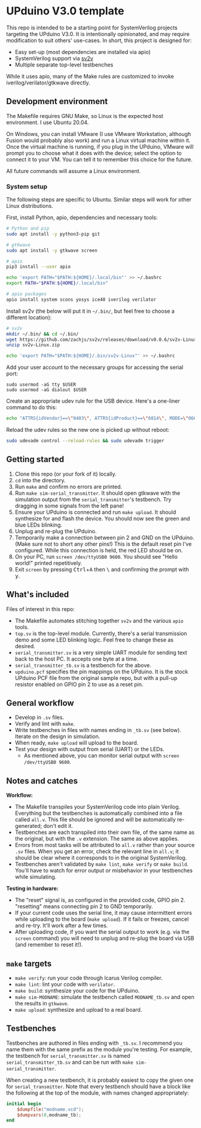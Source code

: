 # UPduino V3.0 template

This repo is intended to be a starting point for SystemVerilog projects targeting the UPduino V3.0. It is intentionally opinionated, and may require modification to suit others' use-cases. In short, this project is designed for:
- Easy set-up (most dependencies are installed via apio)
- SystemVerilog support via [sv2v](https://github.com/zachjs/sv2v)
- Multiple separate top-level testbenches

While it uses apio, many of the Make rules are customized to invoke iverilog/verilator/gtkwave directly.

## Development environment

The Makefile requires GNU Make, so Linux is the expected host environment. I use Ubuntu 20.04.

On Windows, you can install VMware (I use VMware Workstation, although Fusion would probably also work) and run a Linux virtual machine within it. Once the virtual machine is running, if you plug in the UPduino, VMware will prompt you to choose what it does with the device; select the option to connect it to your VM. You can tell it to remember this choice for the future.

All future commands will assume a Linux environment.

### System setup

The following steps are specific to Ubuntu. Similar steps will work for other Linux distributions.

First, install Python, apio, dependencies and necessary tools:

```bash
# Python and pip
sudo apt install -y python3-pip git

# gtkwave
sudo apt install -y gtkwave screen

# apio
pip3 install --user apio

echo 'export PATH="$PATH:${HOME}/.local/bin"' >> ~/.bashrc
export PATH="$PATH:${HOME}/.local/bin"

# apio packages
apio install system scons yosys ice40 iverilog verilator
```

Install sv2v (the below will put it in `~/.bin/`, but feel free to choose a different location):

```bash
# sv2v
mkdir ~/.bin/ && cd ~/.bin/
wget https://github.com/zachjs/sv2v/releases/download/v0.0.6/sv2v-Linux.zip
unzip sv2v-Linux.zip

echo 'export PATH="$PATH:${HOME}/.bin/sv2v-Linux"' >> ~/.bashrc
```

Add your user account to the necessary groups for accessing the serial port:

```
sudo usermod -aG tty $USER
sudo usermod -aG dialout $USER
```

Create an appropriate udev rule for the USB device. Here's a one-liner command to do this:

```bash
echo "ATTRS{idVendor}==\"0403\", ATTRS{idProduct}==\"6014\", MODE=\"0660\", GROUP=\"plugdev\", TAG+=\"uaccess\"" | sudo tee /etc/udev/rules.d/53-lattice-ftdi.rules
```

Reload the udev rules so the new one is picked up without reboot:

```bash
sudo udevadm control --reload-rules && sudo udevadm trigger
```

## Getting started

1. Clone this repo (or your fork of it) locally.
2. `cd` into the directory.
3. Run `make` and confirm no errors are printed.
4. Run `make sim-serial_transmitter`. It should open gtkwave with the simulation output from the `serial_transmitter`'s testbench. Try dragging in some signals from the left pane!
5. Ensure your UPduino is connected and run `make upload`. It should synthesize for and flash the device. You should now see the green and blue LEDs blinking.
6. Unplug and re-plug the UPduino.
7. Temporarily make a connection between pin 2 and GND on the UPduino. (Make sure not to short any other pins!) This is the default reset pin I've configured. While this connection is held, the red LED should be on.
8. On your PC, run `screen /dev/ttyUSB0 9600`. You should see "Hello world!" printed repetitively.
9. Exit `screen` by pressing <kbd>Ctrl</kbd>+<kbd>A</kbd> then <kbd>\\</kbd> and confirming the prompt with <kbd>y</kbd>.

## What's included

Files of interest in this repo:
- The Makefile automates stitching together `sv2v` and the various `apio` tools.
- `top.sv` is the top-level module. Currently, there's a serial transmission demo and some LED blinking logic. Feel free to change these as desired.
- `serial_transmitter.sv` is a very simple UART module for sending text back to the host PC. It accepts one byte at a time.
- `serial_transmitter_tb.sv` is a testbench for the above.
- `upduino.pcf` specifies the pin mappings on the UPduino. It is the stock UPduino PCF file from the original sample repo, but with a pull-up resistor enabled on GPIO pin 2 to use as a reset pin.

## General workflow

- Develop in `.sv` files.
- Verify and lint with `make`.
- Write testbenches in files with names ending in `_tb.sv` (see below). Iterate on the design in simulation.
- When ready, `make upload` will upload to the board.
- Test your design with output from serial (UART) or the LEDs.
  - As mentioned above, you can monitor serial output with `screen /dev/ttyUSB0 9600`.

## Notes and catches

**Workflow:**
- The Makefile transpiles your SystemVerilog code into plain Verilog. Everything but the testbenches is automatically combined into a file called `all.v`. This file should be ignored and will be automatically re-generated; don't edit it.
- Testbenches are each transpiled into their own file, of the same name as the original, but with the `.v` extension. The same as above applies.
- Errors from most tasks will be attributed to `all.v` rather than your source `.sv` files. When you get an error, check the relevant line in `all.v`; it should be clear where it corresponds to in the original SystemVerilog.
- Testbenches aren't validated by `make lint`, `make verify` or `make build`. You'll have to watch for error output or misbehavior in your testbenches while simulating.

**Testing in hardware:**
- The "reset" signal is, as configured in the provided code, GPIO pin 2. "resetting" means connecting pin 2 to GND temporarily.
- If your current code uses the serial line, it may cause intermittent errors while uploading to the board (`make upload`). If it fails or freezes, cancel and re-try. It'll work after a few times.
- After uploading code, if you want the serial output to work (e.g. via the `screen` command) you will need to unplug and re-plug the board via USB (and remember to reset it!).

## `make` targets

- `make verify`: run your code through Icarus Verilog compiler.
- `make lint`: lint your code with `verilator`.
- `make build`: synthesize your code for the UPduino.
- `make sim-MODNAME`: simulate the testbench called `MODNAME_tb.sv` and open the results in `gtkwave`.
- `make upload`: synthesize and upload to a real board.

## Testbenches

Testbenches are authored in files ending with `_tb.sv`. I recommend you name them with the same prefix as the module you're testing. For example, the testbench for `serial_transmitter.sv` is named `serial_transmitter_tb.sv` and can be run with `make sim-serial_transmitter`.

When creating a new testbench, it is probably easiest to copy the given one for `serial_transmitter`. Note that every testbench should have a block like the following at the top of the module, with names changed appropriately:

```verilog
initial begin
    $dumpfile("modname.vcd");
    $dumpvars(0,modname_tb);
end
```
